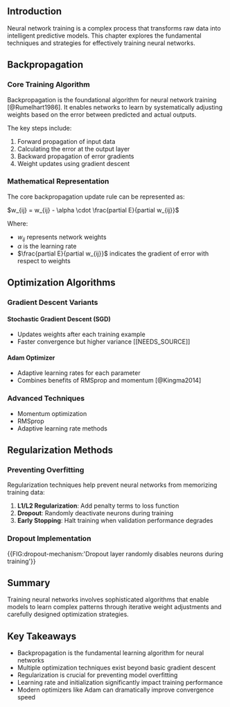 ## Introduction

Neural network training is a complex process that transforms raw data into intelligent predictive models. This chapter explores the fundamental techniques and strategies for effectively training neural networks.

## Backpropagation

### Core Training Algorithm

Backpropagation is the foundational algorithm for neural network training [@Rumelhart1986]. It enables networks to learn by systematically adjusting weights based on the error between predicted and actual outputs.

The key steps include:

1. Forward propagation of input data
2. Calculating the error at the output layer
3. Backward propagation of error gradients
4. Weight updates using gradient descent

### Mathematical Representation

The core backpropagation update rule can be represented as:

$w_{ij} = w_{ij} - \alpha \cdot \frac{partial E}{partial w_{ij}}$

Where:
- $w_{ij}$ represents network weights
- $\alpha$ is the learning rate
- $\frac{partial E}{partial w_{ij}}$ indicates the gradient of error with respect to weights

## Optimization Algorithms

### Gradient Descent Variants

#### Stochastic Gradient Descent (SGD)
- Updates weights after each training example
- Faster convergence but higher variance [[NEEDS_SOURCE]]

#### Adam Optimizer
- Adaptive learning rates for each parameter
- Combines benefits of RMSprop and momentum [@Kingma2014]

### Advanced Techniques

- Momentum optimization
- RMSprop
- Adaptive learning rate methods

## Regularization Methods

### Preventing Overfitting

Regularization techniques help prevent neural networks from memorizing training data:

1. **L1/L2 Regularization**: Add penalty terms to loss function
2. **Dropout**: Randomly deactivate neurons during training
3. **Early Stopping**: Halt training when validation performance degrades

### Dropout Implementation

{{FIG:dropout-mechanism:'Dropout layer randomly disables neurons during training'}}

## Summary

Training neural networks involves sophisticated algorithms that enable models to learn complex patterns through iterative weight adjustments and carefully designed optimization strategies.

## Key Takeaways

- Backpropagation is the fundamental learning algorithm for neural networks
- Multiple optimization techniques exist beyond basic gradient descent
- Regularization is crucial for preventing model overfitting
- Learning rate and initialization significantly impact training performance
- Modern optimizers like Adam can dramatically improve convergence speed
